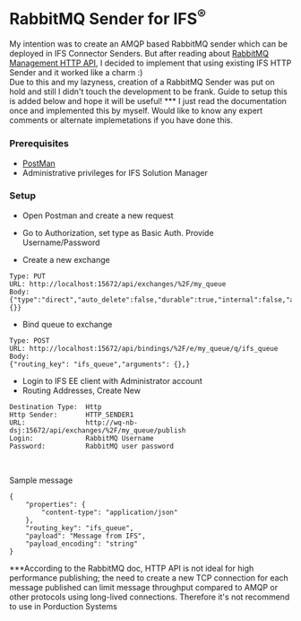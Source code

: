 # RabbitMQ Sender for IFS<sup>®</sup>

My intention was to create an AMQP based RabbitMQ sender which can be deployed in IFS Connector Senders. But after reading about <a href="https://rawcdn.githack.com/rabbitmq/rabbitmq-management/v3.7.7/priv/www/api/index.html"> RabbitMQ Management HTTP API</a>, I decided to implement that using existing IFS HTTP Sender and it worked like a charm :)
<br>
Due to this and my lazyness, creation of a RabbitMQ Sender was put on hold and still I didn't touch the development to be frank.
  Guide to setup this is added below and hope it will be useful!
  *** I just read the documentation once and implemented this by myself. Would like to know any expert comments or alternate implemetations if you have done this.

### Prerequisites
* <a href="https://www.getpostman.com/apps">PostMan</a>
* Administrative privileges for IFS Solution Manager

### Setup

* Open Postman and create a new request
* Go to Authorization, set type as Basic Auth. Provide Username/Password

* Create a new exchange
```
Type: PUT
URL: http://localhost:15672/api/exchanges/%2F/my_queue
Body:
{"type":"direct","auto_delete":false,"durable":true,"internal":false,"arguments":{}}
```

* Bind queue to exchange
```
Type: POST
URL: http://localhost:15672/api/bindings/%2F/e/my_queue/q/ifs_queue
Body:
{"routing_key": "ifs_queue","arguments": {},}
```

* Login to IFS EE client with Administrator account
* Routing Addresses, Create New

```
Destination Type:  Http
Http Sender:       HTTP_SENDER1
URL:               http://wq-nb-dsj:15672/api/exchanges/%2F/my_queue/publish
Login:             RabbitMQ Username
Password:          RabbitMQ user password
```
<br>

Sample message
```
{
    "properties": {
        "content-type": "application/json"
    },
    "routing_key": "ifs_queue",
    "payload": "Message from IFS",
    "payload_encoding": "string"
}
```


***According to the RabbitMQ doc, HTTP API is not ideal for high performance publishing; the need to create a new TCP connection for each message published can limit message throughput compared to AMQP or other protocols using long-lived connections. Therefore it's not recommend to use in Porduction Systems
  
  
